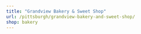 ```yaml
---
title: "Grandview Bakery & Sweet Shop"
url: /pittsburgh/grandview-bakery-and-sweet-shop/
shop: bakery
---
```

